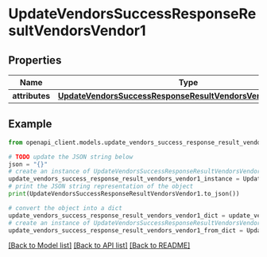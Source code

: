 # UpdateVendorsSuccessResponseResultVendorsVendor1


## Properties

Name | Type | Description | Notes
------------ | ------------- | ------------- | -------------
**attributes** | [**UpdateVendorsSuccessResponseResultVendorsVendor1Attributes**](UpdateVendorsSuccessResponseResultVendorsVendor1Attributes.md) |  | [optional] 

## Example

```python
from openapi_client.models.update_vendors_success_response_result_vendors_vendor1 import UpdateVendorsSuccessResponseResultVendorsVendor1

# TODO update the JSON string below
json = "{}"
# create an instance of UpdateVendorsSuccessResponseResultVendorsVendor1 from a JSON string
update_vendors_success_response_result_vendors_vendor1_instance = UpdateVendorsSuccessResponseResultVendorsVendor1.from_json(json)
# print the JSON string representation of the object
print(UpdateVendorsSuccessResponseResultVendorsVendor1.to_json())

# convert the object into a dict
update_vendors_success_response_result_vendors_vendor1_dict = update_vendors_success_response_result_vendors_vendor1_instance.to_dict()
# create an instance of UpdateVendorsSuccessResponseResultVendorsVendor1 from a dict
update_vendors_success_response_result_vendors_vendor1_from_dict = UpdateVendorsSuccessResponseResultVendorsVendor1.from_dict(update_vendors_success_response_result_vendors_vendor1_dict)
```
[[Back to Model list]](../README.md#documentation-for-models) [[Back to API list]](../README.md#documentation-for-api-endpoints) [[Back to README]](../README.md)


